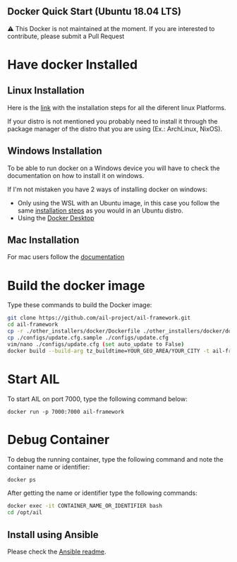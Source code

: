 Docker Quick Start (Ubuntu 18.04 LTS)
------------

:warning:
This Docker is not maintained at the moment.
If you are interested to contribute, please submit a Pull Request


# Have docker Installed

## Linux Installation

Here is the [link](https://docs.docker.com/engine/install/) with the installation 
steps for all the diferent linux Platforms.

If your distro is not mentioned you probably need to install it through the 
package manager of the distro that you are using (Ex.: ArchLinux, NixOS).

## Windows Installation

To be able to run docker on a Windows device you will have to check the documentation 
on how to install it on windows.

If I'm not mistaken you have 2 ways of installing docker on windows:
 - Only using the WSL with an Ubuntu image, in this case you follow the 
 same [installation steps](https://docs.docker.com/engine/install/ubuntu/) as 
 you would in an Ubuntu distro.
 - Using the [Docker Desktop](https://docs.docker.com/desktop/setup/install/windows-install/)

## Mac Installation

For mac users follow the [documentation](https://docs.docker.com/desktop/setup/install/mac-install/)

# Build the docker image

Type these commands to build the Docker image:

```bash
git clone https://github.com/ail-project/ail-framework.git
cd ail-framework
cp -r ./other_installers/docker/Dockerfile ./other_installers/docker/docker_start.sh ./other_installers/docker/pystemon ./
cp ./configs/update.cfg.sample ./configs/update.cfg
vim/nano ./configs/update.cfg (set auto_update to False)
docker build --build-arg tz_buildtime=YOUR_GEO_AREA/YOUR_CITY -t ail-framework .
```
# Start AIL

To start AIL on port 7000, type the following command below:
```
docker run -p 7000:7000 ail-framework
```

# Debug Container

To debug the running container, type the following command and note the container name or identifier:

```bash
docker ps
```

After getting the name or identifier type the following commands:
```bash
docker exec -it CONTAINER_NAME_OR_IDENTIFIER bash
cd /opt/ail
```

Install using Ansible
---------------------

Please check the [Ansible readme](ansible/README.md).

